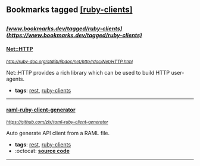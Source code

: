 ## Bookmarks tagged [[ruby-clients]](https://www.bookmarks.dev?q=[ruby-clients])

_<sup><sup>[www.bookmarks.dev/tagged/ruby-clients](https://www.bookmarks.dev/tagged/ruby-clients)</sup></sup>_
---
#### [Net::HTTP](http://ruby-doc.org/stdlib/libdoc/net/http/rdoc/Net/HTTP.html)
_<sup>http://ruby-doc.org/stdlib/libdoc/net/http/rdoc/Net/HTTP.html</sup>_

Net::HTTP provides a rich library which can be used to build HTTP user-agents.
* **tags**: [rest](../tagged/rest.md), [ruby-clients](../tagged/ruby-clients.md)
---
#### [raml-ruby-client-generator](https://github.com/zlx/raml-ruby-client-generator)
_<sup>https://github.com/zlx/raml-ruby-client-generator</sup>_

Auto generate API client from a RAML file.
* **tags**: [rest](../tagged/rest.md), [ruby-clients](../tagged/ruby-clients.md)
* :octocat: **[source code](https://github.com/zlx/raml-ruby-client-generator)**
---
